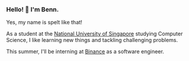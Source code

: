 ### Hello! 👋 I'm Benn.

Yes, my name is spelt like that!

As a student at the [National University of Singapore](https://nus.edu.sg) studying Computer Science, I like learning new things and tackling challenging problems. 

This summer, I'll be interning at [Binance](https://www.binance.com/en) as a software engineer.
